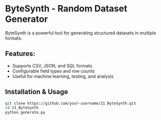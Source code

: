 # ByteSynth - Random Dataset Generator  

ByteSynth is a powerful tool for generating structured datasets in multiple formats.

## Features:
- Supports CSV, JSON, and SQL formats  
- Configurable field types and row counts  
- Useful for machine learning, testing, and analysis  

## Installation & Usage  
```bash
git clone https://github.com/your-username/21_ByteSynth.git  
cd 21_ByteSynth  
python generate.py  
